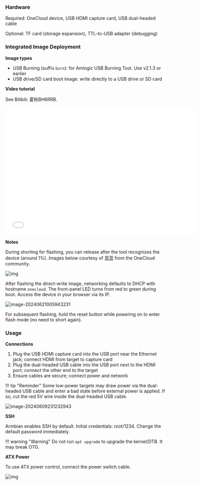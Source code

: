 ### Hardware

Required: OneCloud device, USB HDMI capture card, USB dual-headed cable

Optional: TF card (storage expansion), TTL-to-USB adapter (debugging)

### Integrated Image Deployment

**Image types**

- USB Burning (suffix `burn`): for Amlogic USB Burning Tool. Use v2.1.3 or earlier
- USB drive/SD card boot image: write directly to a USB drive or SD card

**Video tutorial**

See Bilibili: 夏秋BH6RRB.

<iframe height="400" width="600" src="//player.bilibili.com/player.html?isOutside=true&aid=113310901083506&bvid=BV1Hz2ZYxEr8&cid=26301303868&p=1" scrolling="no" border="0" frameborder="no" framespacing="0" allowfullscreen="true"></iframe>

**Notes**

During shorting for flashing, you can release after the tool recognizes the device (around 1%). Images below courtesy of 蓝蓝 from the OneCloud community.

![img](../img/1717947165711-51.jpeg)

After flashing the direct-write image, networking defaults to DHCP with hostname `onecloud`. The front-panel LED turns from red to green during boot. Access the device in your browser via its IP.

![image-20240621005943231](../img/image-20240621005943231.png)

For subsequent flashing, hold the reset button while powering on to enter flash mode (no need to short again).

### Usage

**Connections**

1. Plug the USB HDMI capture card into the USB port near the Ethernet jack; connect HDMI from target to capture card
2. Plug the dual-headed USB cable into the USB port next to the HDMI port; connect the other end to the target
3. Ensure cables are secure; connect power and network

!!! tip "Reminder"
    Some low-power targets may draw power via the dual-headed USB cable and enter a bad state before external power is applied. If so, cut the red 5V wire inside the dual-headed USB cable.

![image-20240609231232943](../img/image-20240609231232943.png)

**SSH**

Armbian enables SSH by default. Initial credentials: root/1234. Change the default password immediately.

!!! warning "Warning"
    Do not run `apt upgrade` to upgrade the kernel/DTB. It may break OTG.

**ATX Power**

To use ATX power control, connect the power switch cable.

![img](../img/1717946862304-33.png)


